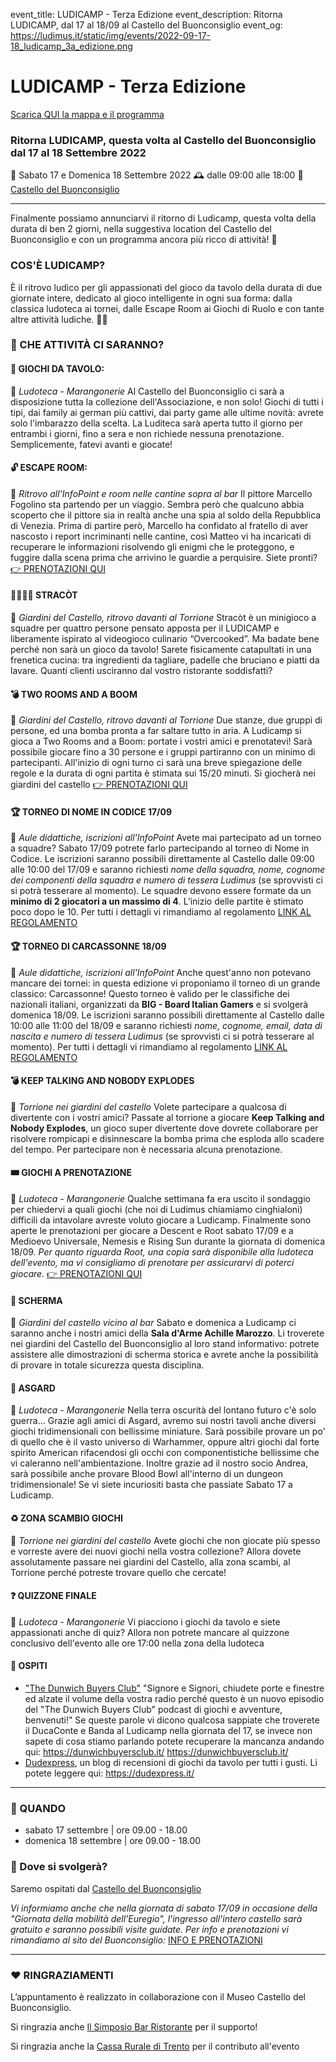 event_title: LUDICAMP - Terza Edizione
event_description: Ritorna LUDICAMP, dal 17 al 18/09 al Castello del Buonconsiglio 
event_og: https://ludimus.it/static/img/events/2022-09-17-18_ludicamp_3a_edizione.png

# LUDICAMP - Terza Edizione

[Scarica QUI la mappa e il programma](https://ludimus.it/static/docs/ludicamp/2022-09-17-18/mappa-ludicamp-2022.pdf?q=0)

### Ritorna LUDICAMP, questa volta al Castello del Buonconsiglio dal 17 al 18 Settembre 2022
📅 Sabato 17 e Domenica 18 Settembre 2022
🕰 dalle 09:00 alle 18:00
📍 [Castello del Buonconsiglio](https://goo.gl/maps/WvE6B1QDJBub9gdaA)

---

Finalmente possiamo annunciarvi il ritorno di Ludicamp, questa volta della durata di ben 2 giorni, nella suggestiva location del Castello del Buonconsiglio e con un programma ancora più ricco di attività! 🎉

### COS'È LUDICAMP?
È il ritrovo ludico per gli appassionati del gioco da tavolo della durata di due giornate intere, dedicato al gioco intelligente in ogni sua forma: dalla classica ludoteca ai tornei, dalle Escape Room ai Giochi di Ruolo e con tante altre attività ludiche. 🎲✨


### 🎲 CHE ATTIVITÀ CI SARANNO?

#### 🎲 GIOCHI DA TAVOLO:
📍 _Ludoteca - Marangonerie_
Al Castello del Buonconsiglio ci sarà a disposizione tutta la collezione dell'Associazione, e non solo! Giochi di tutti i tipi, dai family ai german più cattivi, dai party game alle ultime novità: avrete solo l'imbarazzo della scelta. La Luditeca sarà aperta tutto il giorno per entrambi i giorni, fino a sera e non richiede nessuna prenotazione. Semplicemente, fatevi avanti e giocate!

#### 🔓 ESCAPE ROOM:
📍 _Ritrovo all'InfoPoint e room nelle cantine sopra al bar_
Il pittore Marcello Fogolino sta partendo per un viaggio. Sembra però che qualcuno abbia scoperto che il pittore sia in realtà anche una spia al soldo della Repubblica di Venezia. Prima di partire però, Marcello ha confidato al fratello di aver nascosto i report incriminanti nelle cantine, così Matteo vi ha incaricati di recuperare le informazioni risolvendo gli enigmi che le proteggono, e fuggire dalla scena prima che arrivino le guardie a perquisire. Siete pronti?
[👉 PRENOTAZIONI QUI](https://ludicamp-ludimus-escape-room-spia-del-buonconsiglio.eventbrite.it)

#### 👩‍🍳🧑‍🍳 STRACÒT
📍 _Giardini del Castello, ritrovo davanti al Torrione_
Stracòt è un minigioco a squadre per quattro persone pensato apposta per il LUDICAMP e liberamente ispirato al videogioco culinario “Overcooked”.
Ma badate bene perché non sarà un gioco da tavolo! Sarete fisicamente catapultati in una frenetica cucina: tra ingredienti da tagliare, padelle che bruciano e piatti da lavare. Quanti clienti usciranno dal vostro ristorante soddisfatti?

#### 💣 TWO ROOMS AND A BOOM
📍 _Giardini del Castello, ritrovo davanti al Torrione_
Due stanze, due gruppi di persone, ed una bomba pronta a far saltare tutto in aria. A Ludicamp si gioca a Two Rooms and a Boom: portate i vostri amici e prenotatevi! Sarà possibile giocare fino a 30 persone e i gruppi partiranno con un minimo di partecipanti. All'inizio di ogni turno ci sarà una breve spiegazione delle regole e la durata di ogni partita è stimata sui 15/20 minuti. Si giocherà nei giardini del castello
[👉 PRENOTAZIONI QUI](https://ludicamp-22-traab.eventbrite.it)

#### 🏆 TORNEO DI NOME IN CODICE 17/09
📍 _Aule didattiche, iscrizioni all'InfoPoint_
Avete mai partecipato ad un torneo a squadre? Sabato 17/09 potrete farlo partecipando al torneo di Nome in Codice. Le iscrizioni saranno possibili direttamente al Castello dalle 09:00 alle 10:00 del 17/09 e saranno richiesti _nome della squadra, nome, cognome dei componenti della squadra e numero di tessera Ludimus_ (se sprovvisti ci si potrà tesserare al momento). Le squadre devono essere formate da un **minimo di 2 giocatori a un massimo di 4**. L’inizio delle partite è stimato poco dopo le 10. Per tutti i dettagli vi rimandiamo al regolamento [LINK AL REGOLAMENTO](https://ludimus.it/static/docs/ludicamp/2022-09-17-18/Regolamento-Torneo-Nome-in-Codice.pdf?q=0)

#### 🏆 TORNEO DI CARCASSONNE 18/09
📍 _Aule didattiche, iscrizioni all'InfoPoint_
Anche quest'anno non potevano mancare dei tornei: in questa edizione vi proponiamo il torneo di un grande classico: Carcassonne! Questo torneo è valido per le classifiche dei nazionali italiani, organizzati da **BIG - Board Italian Gamers** e si svolgerà domenica 18/09. Le iscrizioni saranno possibili direttamente al Castello dalle 10:00 alle 11:00 del 18/09 e saranno richiesti _nome, cognome, email, data di nascita e numero di tessera Ludimus_ (se sprovvisti ci si potrà tesserare al momento). Per tutti i dettagli vi rimandiamo al regolamento [LINK AL REGOLAMENTO](https://ludimus.it/static/docs/ludicamp/2022-09-17-18/Regolamento-Torneo-Carcassonne.pdf?q=0)

#### 💣 KEEP TALKING AND NOBODY EXPLODES
📍 _Torrione nei giardini del castello_
Volete partecipare a qualcosa di divertente con i vostri amici? Passate al torrione a giocare **Keep Talking and Nobody Explodes**, un gioco super divertente dove dovrete collaborare per risolvere rompicapi e disinnescare la bomba prima che esploda allo scadere del tempo. Per partecipare non è necessaria alcuna prenotazione.

#### 🎟 GIOCHI A PRENOTAZIONE
📍 _Ludoteca - Marangonerie_
Qualche settimana fa era uscito il sondaggio per chiedervi a quali giochi (che noi di Ludimus chiamiamo cinghialoni) difficili da intavolare avreste voluto giocare a Ludicamp.
Finalmente sono aperte le prenotazioni per giocare a Descent e Root sabato 17/09 e a Medioevo Universale, Nemesis e Rising Sun durante la giornata di domenica 18/09.
_Per quanto riguarda Root, una copia sarà disponibile alla ludoteca dell'evento, ma vi consigliamo di prenotare per assicurarvi di poterci giocare._
[👉 PRENOTAZIONI QUI](https://ludicamp-prenotazione-giochi.eventbrite.it)

#### 🤺 SCHERMA
📍 _Giardini del castello vicino al bar_
Sabato e domenica a Ludicamp ci saranno anche i nostri amici della **Sala d'Arme Achille Marozzo**. Li troverete nei giardini del Castello del Buonconsiglio al loro stand informativo: potrete assistere alle dimostrazioni di scherma storica e avrete anche la possibilità di provare in totale sicurezza questa disciplina.

#### 🏰 ASGARD
📍 _Ludoteca - Marangonerie_
Nella terra oscurità del lontano futuro c'è solo guerra...
Grazie agli amici di Asgard, avremo sui nostri tavoli anche diversi giochi tridimensionali con bellissime miniature. Sarà possibile provare un po' di quello che è il vasto universo di Warhammer, oppure altri giochi dal forte spirito American rifacendosi gli occhi con componentistiche bellissime che vi caleranno nell'ambientazione.
Inoltre grazie ad il nostro socio Andrea, sarà possibile anche provare Blood Bowl all'interno di un dungeon tridimensionale!
Se vi siete incuriositi basta che passiate Sabato 17 a Ludicamp.

#### ♻️ ZONA SCAMBIO GIOCHI
📍 _Torrione nei giardini del castello_
Avete giochi che non giocate più spesso e vorreste avere dei nuovi giochi nella vostra collezione? Allora dovete assolutamente passare nei giardini del Castello, alla zona scambi, al Torrione perché potreste trovare quello che cercate!

#### ❓ QUIZZONE FINALE
📍 _Ludoteca - Marangonerie_
Vi piacciono i giochi da tavolo e siete appassionati anche di quiz? Allora non potrete mancare al quizzone conclusivo dell'evento alle ore 17:00 nella zona della ludoteca

#### 👥 OSPITI
- ["The Dunwich Buyers Club"](https://dunwichbuyersclub.it/) "Signore e Signori, chiudete porte e finestre ed alzate il volume della vostra radio perché questo è un nuovo episodio del "The Dunwich Buyers Club" podcast di giochi e avventure, benvenuti!"
Se queste parole vi dicono qualcosa sappiate che troverete il DucaConte e Banda al Ludicamp nella giornata del 17,
se invece non sapete di cosa stiamo parlando potete recuperare la mancanza andando qui:
https://dunwichbuyersclub.it/  https://dunwichbuyersclub.it/
- [Dudexpress](https://dudexpress.it/), un blog di recensioni di giochi da tavolo per tutti i gusti. Li potete leggere qui: https://dudexpress.it/

---

### 📅 QUANDO

- sabato 17 settembre | ore 09.00 - 18.00
- domenica 18 settembre | ore 09.00 - 18.00

### 📌 Dove si svolgerà?
Saremo ospitati dal [Castello del Buonconsiglio](https://goo.gl/maps/WvE6B1QDJBub9gdaA)

_Vi informiamo anche che nella giornata di sabato 17/09 in occasione della "Giornata della mobilità dell'Euregio", l'ingresso all'intero castello sarà gratuito e saranno possibili visite guidate. Per info e prenotazioni vi rimandiamo al sito del Buonconsiglio:_ [INFO E PRENOTAZIONI](https://www.buonconsiglio.it/index.php/Castello-del-Buonconsiglio/attivita/Attivita-del-museo/Castello-del-Buonconsiglio2)

---

### ♥️ RINGRAZIAMENTI
L’appuntamento è realizzato in collaborazione con il Museo Castello del Buonconsiglio.

Si ringrazia anche [Il Simposio Bar Ristorante](https://g.page/ilsimposiotrento?share) per il supporto!

Si ringrazia anche la [Cassa Rurale di Trento](https://www.cassaditrento.it/) per il contributo all'evento
